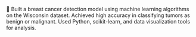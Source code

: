 🧠 Built a breast cancer detection model using machine learning algorithms on the Wisconsin dataset. Achieved high accuracy in classifying tumors as benign or malignant. Used Python, scikit-learn, and data visualization tools for analysis.

